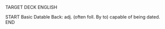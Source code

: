 TARGET DECK
ENGLISH

START
Basic
Datable
Back: adj. (often foll. By to) capable of being dated.
END
